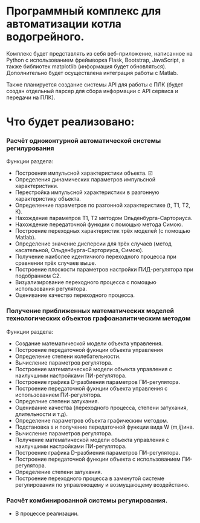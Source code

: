 # Программный комплекс для автоматизации котла водогрейного.

Комплекс будет представлять из себя веб-приложение, 
написанное на Python с использованием фреймворка Flask, Bootstrap, JavaScript,
а также библиотек matplotlib (информация будет обновляться).
Дополнительно будет осуществлена интеграция работы с Matlab. 

Также планируется создание системы API для работы с ПЛК (будет создан отдельный парсер 
для сбора информации с API сервиса и передачи на ПЛК).

# Что будет реализовано:

### Расчёт одноконтурной автоматической системы регилурования

Функции раздела:

- Построения импульсной характеристики объекта. ☑
- Определения динамических параметров импульсной характеристики.
- Перестройка импульсной характеристики в разгонную характеристику объекта.
- Определенние параметров по разгонной характеристике (t, T1, T2, K).
- Нахождение параметров T1, T2 методом Ольденбурга-Сарториуса.
- Нахождение передаточной функции с помощью метода Симою.
- Построение переходных характеристик трёх моделей (с помощью Matlab).
- Определение значение дисперсии для трёх случаев (метод касательной, Ольденбурга-Сарториуса, Симою).
- Получение наиболее идентичного переходного процесса при сравнении трёх случаев выше.
- Построение плоскости параметров настройки ПИД-регулятора при подобранном C2.
- Визуализирование переходного процесса с помощью использования регулятора.
- Оценивание качество переходного процесса.

### Получение приближенных математических моделей технологических объектов графоаналитическим методом

Функции раздела:

- Создание математической модели объекта управления.
- Построение передаточной фукнции объекта управления
- Определение степени колебательности.
- Вычисление параметров регулятора.
- Построение математической модели объекта управления с наилучшими настройками ПИ-регулятора.
- Построение графика D-разбиения параметров ПИ-регулятора.
- Построение передаточной фукнции объекта управления с использованием ПИ-регулятора.
- Определние степени затухания.
- Оценивание качества (переходного процесса, степени затухания, длительности и т.д).
- Определение параметров объекта графическим методом.
- Подстановка s и получение передаточной функции вида W (m,ij)инв.
- Вычисление параметров регулятора.
- Получение математической модели объекта управления с наилучшими настройками ПИ-регулятора.
- Построение графика D-разбиения параметров ПИ-регулятора.
- Построение передаточной функции объекта с использованием ПИ-регулятора.
- Определение степени затухания.
- Построение переходного процесса в замкнутой системе регулирования по управляющему и возмущающему воздействию.

### Расчёт комбинированной системы регулирования.

- В процессе реализации.